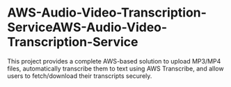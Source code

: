 # AWS-Audio-Video-Transcription-ServiceAWS-Audio-Video-Transcription-Service
This project provides a complete AWS-based solution to upload MP3/MP4 files, automatically transcribe them to text using AWS Transcribe, and allow users to fetch/download their transcripts securely.
